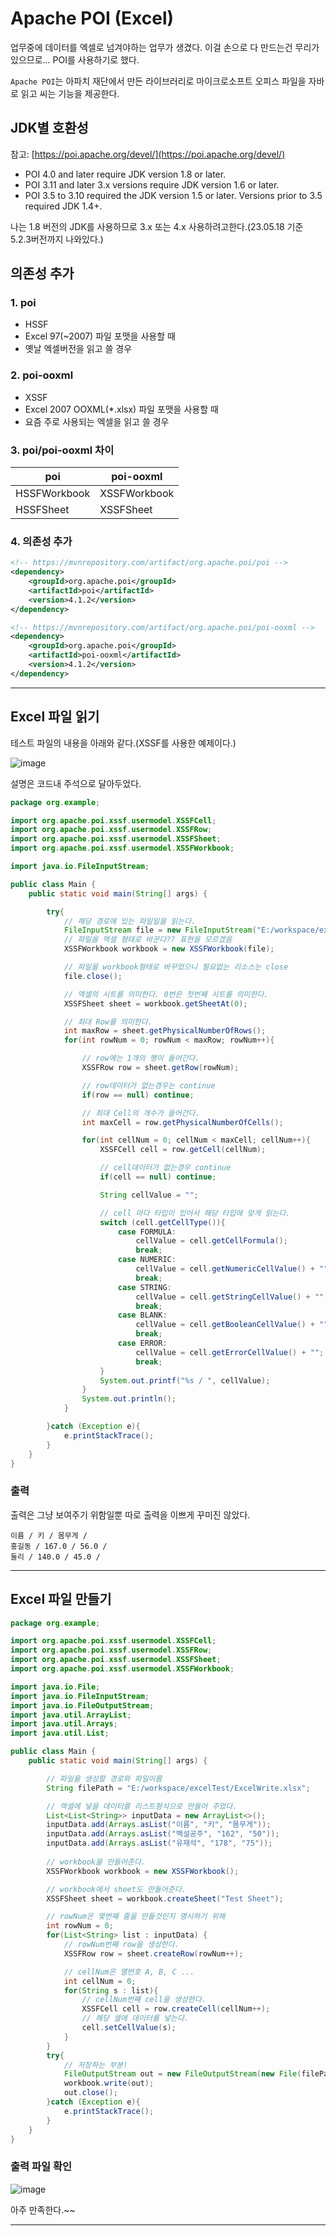 # Apache POI (Excel)

업무중에 데이터를 엑셀로 넘겨야하는 업무가 생겼다. 이걸 손으로 다 만드는건 무리가 있으므로... POI를 사용하기로 했다.

```Apache POI```는 아파치 재단에서 만든 라이브러리로 마이크로소프트 오피스 파일을 자바로 읽고 씨는 기능을 제공한다.

## JDK별 호환성
참고: [https://poi.apache.org/devel/](https://poi.apache.org/devel/)

- POI 4.0 and later require JDK version 1.8 or later.
- POI 3.11 and later 3.x versions require JDK version 1.6 or later.
- POI 3.5 to 3.10 required the JDK version 1.5 or later. Versions prior to 3.5 required JDK 1.4+.

나는 1.8 버전의 JDK를 사용하므로 3.x 또는 4.x 사용하려고한다.(23.05.18 기준 5.2.3버전까지 나와있다.)


## 의존성 추가

### 1. poi

- HSSF
- Excel 97(~2007) 파일 포맷을 사용할 때
- 옛날 엑셀버전을 읽고 쓸 경우

### 2. poi-ooxml

- XSSF
- Excel 2007 OOXML(*.xlsx) 파일 포맷을 사용할 때
- 요즘 주로 사용되는 엑셀을 읽고 쓸 경우

### 3. poi/poi-ooxml 차이

|poi|poi-ooxml|
|---|---|
|HSSFWorkbook|XSSFWorkbook|
|HSSFSheet|XSSFSheet|

### 4. 의존성 추가

```xml
<!-- https://mvnrepository.com/artifact/org.apache.poi/poi -->
<dependency>
    <groupId>org.apache.poi</groupId>
    <artifactId>poi</artifactId>
    <version>4.1.2</version>
</dependency>

<!-- https://mvnrepository.com/artifact/org.apache.poi/poi-ooxml -->
<dependency>
    <groupId>org.apache.poi</groupId>
    <artifactId>poi-ooxml</artifactId>
    <version>4.1.2</version>
</dependency>
```
---

## Excel 파일 읽기

테스트 파일의 내용을 아래와 같다.(XSSF를 사용한 예제이다.)

![image](https://github.com/YoonSeok-Heo/TIL/assets/113662725/5c707da8-97b5-4f83-941c-a9155c6b9cc6)

설명은 코드내 주석으로 달아두었다.

```java
package org.example;

import org.apache.poi.xssf.usermodel.XSSFCell;
import org.apache.poi.xssf.usermodel.XSSFRow;
import org.apache.poi.xssf.usermodel.XSSFSheet;
import org.apache.poi.xssf.usermodel.XSSFWorkbook;

import java.io.FileInputStream;

public class Main {
    public static void main(String[] args) {

        try{
            // 해당 경로에 있는 파일일을 읽는다.
            FileInputStream file = new FileInputStream("E:/workspace/excelTest/ExcelRead.xlsx");
            // 파일을 엑셀 형태로 바꾼다?? 표현을 모르겠음
            XSSFWorkbook workbook = new XSSFWorkbook(file);

            // 파일을 workbook형태로 바꾸었으니 필요없는 리소스는 close
            file.close();

            // 엑셀의 시트를 의미한다. 0번은 첫번째 시트를 의미한다.
            XSSFSheet sheet = workbook.getSheetAt(0);

            // 최대 Row를 의미한다.
            int maxRow = sheet.getPhysicalNumberOfRows();
            for(int rowNum = 0; rowNum < maxRow; rowNum++){

                // row에는 1개의 행이 들어간다.
                XSSFRow row = sheet.getRow(rowNum);

                // row데이터가 없는경우는 continue
                if(row == null) continue;

                // 최대 Cell의 개수가 들어간다.
                int maxCell = row.getPhysicalNumberOfCells();

                for(int cellNum = 0; cellNum < maxCell; cellNum++){
                    XSSFCell cell = row.getCell(cellNum);

                    // cell데이터가 없는경우 continue
                    if(cell == null) continue;

                    String cellValue = "";

                    // cell 마다 타입이 있어서 해당 타입에 맞게 읽는다.
                    switch (cell.getCellType()){
                        case FORMULA:
                            cellValue = cell.getCellFormula();
                            break;
                        case NUMERIC:
                            cellValue = cell.getNumericCellValue() + "";
                            break;
                        case STRING:
                            cellValue = cell.getStringCellValue() + "";
                            break;
                        case BLANK:
                            cellValue = cell.getBooleanCellValue() + "";
                            break;
                        case ERROR:
                            cellValue = cell.getErrorCellValue() + "";
                            break;
                    }
                    System.out.printf("%s / ", cellValue);
                }
                System.out.println();
            }

        }catch (Exception e){
            e.printStackTrace();
        }
    }
}
```

### 출력

출력은 그냥 보여주기 위함일뿐 따로 출력을 이쁘게 꾸미진 않았다.
        
```
이름 / 키 / 몸무게 / 
홍길동 / 167.0 / 56.0 / 
둘리 / 140.0 / 45.0 / 
```

---

## Excel 파일 만들기

```java
package org.example;

import org.apache.poi.xssf.usermodel.XSSFCell;
import org.apache.poi.xssf.usermodel.XSSFRow;
import org.apache.poi.xssf.usermodel.XSSFSheet;
import org.apache.poi.xssf.usermodel.XSSFWorkbook;

import java.io.File;
import java.io.FileInputStream;
import java.io.FileOutputStream;
import java.util.ArrayList;
import java.util.Arrays;
import java.util.List;

public class Main {
    public static void main(String[] args) {

        // 파일을 생성할 경로와 파일이름
        String filePath = "E:/workspace/excelTest/ExcelWrite.xlsx";

        // 엑셀에 넣을 데이터를 리스트형식으로 만들어 주었다.
        List<List<String>> inputData = new ArrayList<>();
        inputData.add(Arrays.asList("이름", "키", "몸무게"));
        inputData.add(Arrays.asList("백설공주", "162", "50"));
        inputData.add(Arrays.asList("유재석", "178", "75"));
        
        // workbook을 만들어준다.
        XSSFWorkbook workbook = new XSSFWorkbook();

        // workbook에서 sheet도 만들어준다.
        XSSFSheet sheet = workbook.createSheet("Test Sheet");

        // rowNum은 몇번째 줄을 만들것인지 명시하기 위해
        int rowNum = 0;
        for(List<String> list : inputData) {
            // rowNum번째 row을 생성한다.
            XSSFRow row = sheet.createRow(rowNum++);

            // cellNum은 열번호 A, B, C ...
            int cellNum = 0;
            for(String s : list){
                // cellNum번째 cell을 생성한다.
                XSSFCell cell = row.createCell(cellNum++);
                // 해당 셀에 데이터를 넣는다.
                cell.setCellValue(s);
            }
        }
        try{
            // 저장하는 부분!
            FileOutputStream out = new FileOutputStream(new File(filePath));
            workbook.write(out);
            out.close();
        }catch (Exception e){
            e.printStackTrace();
        }
    }
}
```

### 출력 파일 확인

![image](https://github.com/YoonSeok-Heo/TIL/assets/113662725/5b6901db-7e2d-4daa-8b7d-a6f116f20721)

아주 만족한다.~~


---


